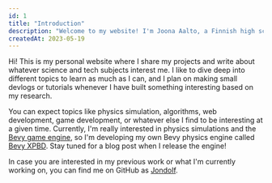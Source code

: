 ```yaml
---
id: 1
title: "Introduction"
description: "Welcome to my website! I'm Joona Aalto, a Finnish high school student who is interested in science and programming."
createdAt: 2023-05-19
---
```


Hi! This is my personal website where I share my projects and write about whatever science and tech subjects interest me. I like to dive deep into different topics to learn as much as I can, and I plan on making small devlogs or tutorials whenever I have built something interesting based on my research.

You can expect topics like physics simulation, algorithms, web development, game development, or whatever else I find to be interesting at a given time. Currently, I'm really interested in physics simulations and the [Bevy game engine](https://bevyengine.org), so I'm developing my own Bevy physics engine called [Bevy XPBD](https://github.com/Jondolf/bevy_xpbd). Stay tuned for a blog post when I release the engine!

In case you are interested in my previous work or what I'm currently working on, you can find me on GitHub as [Jondolf](https://github.com/Jondolf).
